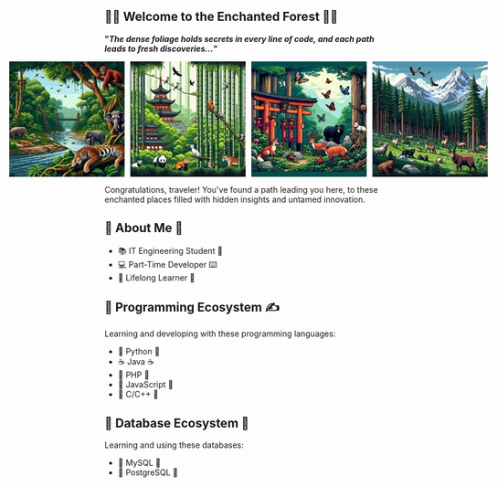 
## 🌿🌲 Welcome to the Enchanted Forest 🌴🌳 ##

**"*The dense foliage holds secrets in every line of code, and each path leads to fresh discoveries...*"**

<div style="display: flex; justify-content: center; gap: 10px;">
    <img src="jungle_forest.jpg" alt="Jungle Forest" style="max-width: 100%; height: auto;">
    <img src="bamboo_forest.jpg" alt="Bamboo Forest" style="max-width: 100%; height: auto;">
    <img src="japanese_forest.jpg" alt="Japan Forest" style="max-width: 100%; height: auto;">
    <img src="alps_forest.jpg" alt="Alps Forest" style="max-width: 100%; height: auto;">
</div>

Congratulations, traveler! You've found a path leading you here, to these enchanted places filled with hidden insights and untamed innovation.

## 🐸 About Me 🐸 ##
- 📚 IT Engineering Student 📐
- 💻 Part-Time Developer ⌨️
- 🌱 Lifelong Learner 🌅  

## 📂 Programming Ecosystem ✍️ ##
Learning and developing with these programming languages:
- 🐍 Python 🐍
- ☕ Java ☕
- 🐘 PHP 🐘
- 🐎 JavaScript 🐎
- 🐆 C/C++ 🐆

## 💾 Database Ecosystem 💾
Learning and using these databases:
- 🐬 MySQL 🐬
- 🐘 PostgreSQL 🐘
